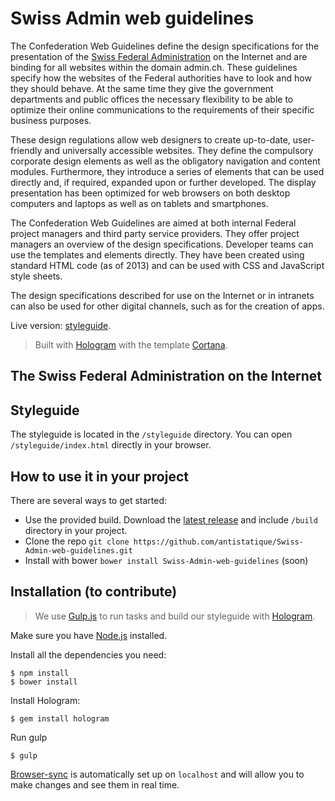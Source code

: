 Swiss Admin web guidelines
==========================

The Confederation Web Guidelines define the design specifications for the presentation of the [Swiss Federal Administration](http://www.admin.ch) on the Internet and are binding for all websites within the domain admin.ch. These guidelines specify how the websites of the Federal authorities have to look and how they should behave. At the same time they give the government departments and public offices the necessary flexibility to be able to optimize their online communications to the requirements of their specific business purposes.

These design regulations allow web designers to create up-to-date, user-friendly and universally accessible websites. They define the compulsory corporate design elements as well as the obligatory navigation and content modules. Furthermore, they introduce a series of elements that can be used directly and, if required, expanded upon or further developed. The display presentation has been optimized for web browsers on both desktop computers and laptops as well as on tablets and smartphones.

The Confederation Web Guidelines are aimed at both internal Federal project managers and third party service providers. They offer project managers an overview of the design specifications. Developer teams can use the templates and elements directly. They have been created using standard HTML code (as of 2013) and can be used with CSS and JavaScript style sheets.

The design specifications described for use on the Internet or in intranets can also be used for other digital channels, such as for the creation of apps.


Live version: [styleguide](http://adminch.antistatique.net/).


> Built with [Hologram](https://github.com/trulia/hologram) with the template [Cortana](https://github.com/antistatique/Cortana-Swiss-Admin).


## The Swiss Federal Administration on the Internet



## Styleguide

The styleguide is located in the `/styleguide` directory. You can open `/styleguide/index.html` directly in your browser.

## How to use it in your project

There are several ways to get started:

  - Use the provided build. Download the [latest release](https://github.com/antistatique/Swiss-Admin-web-guidelines/archive/master.zip) and include `/build` directory in your project.
  - Clone the repo `git clone https://github.com/antistatique/Swiss-Admin-web-guidelines.git`
  - Install with bower `bower install Swiss-Admin-web-guidelines` (soon)


## Installation (to contribute)

  > We use [Gulp.js](http://gulpjs.com) to run tasks and build our styleguide with [Hologram](https://github.com/trulia/hologram).
  
  Make sure you have [Node.js](http://nodejs.org) installed.
  
  
  Install all the dependencies you need:
  
  ```
  $ npm install
  $ bower install
  ```
  
  Install Hologram:
  
  ```
  $ gem install hologram
  ```
  
  Run gulp
  
  ```
  $ gulp
  ```
  
  
  [Browser-sync](http://www.browsersync.io) is automatically set up on `localhost` and will allow you to make changes and see them in real time.
